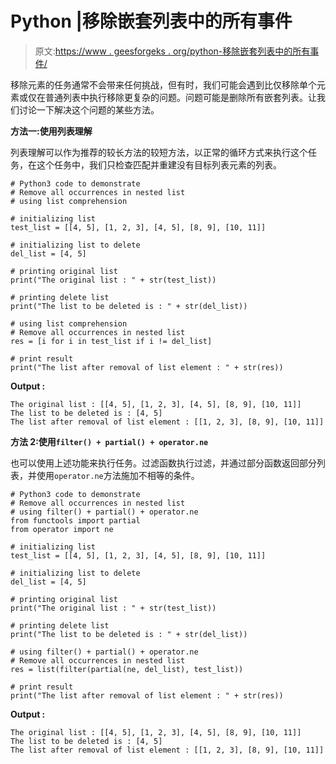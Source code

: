 # Python |移除嵌套列表中的所有事件

> 原文:[https://www . geesforgeks . org/python-移除嵌套列表中的所有事件/](https://www.geeksforgeeks.org/python-remove-all-occurrences-in-nested-list/)

移除元素的任务通常不会带来任何挑战，但有时，我们可能会遇到比仅移除单个元素或仅在普通列表中执行移除更复杂的问题。问题可能是删除所有嵌套列表。让我们讨论一下解决这个问题的某些方法。

**方法一:使用列表理解**

列表理解可以作为推荐的较长方法的较短方法，以正常的循环方式来执行这个任务，在这个任务中，我们只检查匹配并重建没有目标列表元素的列表。

```
# Python3 code to demonstrate
# Remove all occurrences in nested list
# using list comprehension

# initializing list
test_list = [[4, 5], [1, 2, 3], [4, 5], [8, 9], [10, 11]]

# initializing list to delete
del_list = [4, 5]

# printing original list
print("The original list : " + str(test_list))

# printing delete list 
print("The list to be deleted is : " + str(del_list))

# using list comprehension
# Remove all occurrences in nested list
res = [i for i in test_list if i != del_list]

# print result
print("The list after removal of list element : " + str(res))
```

**Output :**

```
The original list : [[4, 5], [1, 2, 3], [4, 5], [8, 9], [10, 11]]
The list to be deleted is : [4, 5]
The list after removal of list element : [[1, 2, 3], [8, 9], [10, 11]]

```

**方法 2:使用`filter() + partial() + operator.ne`**

也可以使用上述功能来执行任务。过滤函数执行过滤，并通过部分函数返回部分列表，并使用`operator.ne`方法施加不相等的条件。

```
# Python3 code to demonstrate
# Remove all occurrences in nested list
# using filter() + partial() + operator.ne
from functools import partial
from operator import ne

# initializing list
test_list = [[4, 5], [1, 2, 3], [4, 5], [8, 9], [10, 11]]

# initializing list to delete
del_list = [4, 5]

# printing original list
print("The original list : " + str(test_list))

# printing delete list 
print("The list to be deleted is : " + str(del_list))

# using filter() + partial() + operator.ne
# Remove all occurrences in nested list
res = list(filter(partial(ne, del_list), test_list))

# print result
print("The list after removal of list element : " + str(res))
```

**Output :**

```
The original list : [[4, 5], [1, 2, 3], [4, 5], [8, 9], [10, 11]]
The list to be deleted is : [4, 5]
The list after removal of list element : [[1, 2, 3], [8, 9], [10, 11]]

```